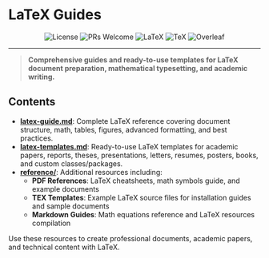# LaTeX Guides

<p align="center">
  <img src="https://img.shields.io/github/license/darinz/Dev-DS-Guides?style=flat-square" alt="License" />
  <img src="https://img.shields.io/badge/PRs-welcome-brightgreen?style=flat-square" alt="PRs Welcome" />
  <img src="https://img.shields.io/badge/LaTeX-008080?style=flat-square&logo=latex&logoColor=white" alt="LaTeX" />
  <img src="https://img.shields.io/badge/TeX-3D6117?style=flat-square&logo=tex&logoColor=white" alt="TeX" />
  <img src="https://img.shields.io/badge/Overleaf-47A141?style=flat-square&logo=overleaf&logoColor=white" alt="Overleaf" />
</p>

---

> **Comprehensive guides and ready-to-use templates for LaTeX document preparation, mathematical typesetting, and academic writing.**

## Contents

- **[latex-guide.md](latex-guide.md)**: Complete LaTeX reference covering document structure, math, tables, figures, advanced formatting, and best practices.
- **[latex-templates.md](latex-templates.md)**: Ready-to-use LaTeX templates for academic papers, reports, theses, presentations, letters, resumes, posters, books, and custom classes/packages.
- **[reference/](reference/)**: Additional resources including:
  - **PDF References**: LaTeX cheatsheets, math symbols guide, and example documents
  - **TEX Templates**: Example LaTeX source files for installation guides and sample documents
  - **Markdown Guides**: Math equations reference and LaTeX resources compilation

Use these resources to create professional documents, academic papers, and technical content with LaTeX. 